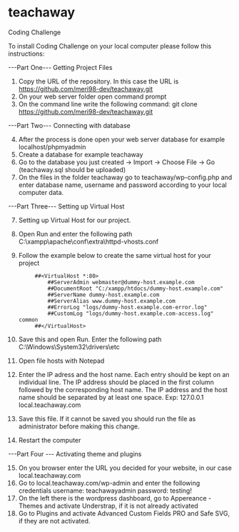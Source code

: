 # teachaway
Coding Challenge

To install Coding Challenge on your local computer please follow this instructions:

---Part One--- Getting Project Files

1. Copy the URL of the repository. In this case the URL is https://github.com/meri98-dev/teachaway.git
2. On your web server folder open command prompt
3. On the command line write the following command: git clone https://github.com/meri98-dev/teachaway.git

---Part Two--- Connecting with database

4. After the process is done open your web server database for example localhost/phpmyadmin
5. Create a database for example teachaway
6. Go to the database you just created -> Import -> Choose File -> Go (teachaway.sql should be uploaded)
7. On the files in the folder teachaway go to teachaway/wp-config.php and enter database name, username and password according to your local computer data.

---Part Three--- Setting up Virtual Host 

7. Setting up Virtual Host for our project.
8. Open Run and enter the following path C:\xampp\apache\conf\extra\httpd-vhosts.conf
9. Follow the example below to create the same virtual host for your project 

			##<VirtualHost *:80>
			    ##ServerAdmin webmaster@dummy-host.example.com
			    ##DocumentRoot "C:/xampp/htdocs/dummy-host.example.com"
			    ##ServerName dummy-host.example.com
			    ##ServerAlias www.dummy-host.example.com
			    ##ErrorLog "logs/dummy-host.example.com-error.log"
			    ##CustomLog "logs/dummy-host.example.com-access.log" common
			##</VirtualHost>

10. Save this and open Run. Enter the following path C:\Windows\System32\drivers\etc
11. Open file hosts with Notepad 
12. Enter the IP adress and the host name. Each entry should be kept on an individual line. 
    The IP address should be placed in the first column followed by the corresponding host name. 
    The IP address and the host name should be separated by at least one space.
    Exp:    127.0.0.1	local.teachaway.com  
13. Save this file. If it cannot be saved you should run the file as administrator before making this change.
14. Restart the computer

---Part Four --- Activating theme and plugins

15. On you browser enter the URL you decided for your website, in our case local.teachaway.com
16. Go to local.teachaway.com/wp-admin and enter the following credentials 
		username: teachawayadmin
		password: testing!
17. On the  left there is the wordpress dashboard, go to Appereance - Themes and activate Understrap, if it is not already activated
18. Go to Plugins and activate Advanced Custom Fields PRO and Safe SVG, if they are not activated. 
